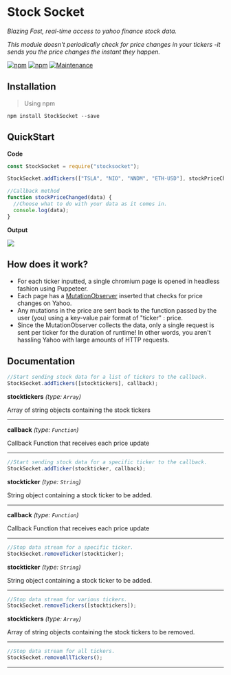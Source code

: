 # Stock Socket

_Blazing Fast, real-time access to yahoo finance stock data._

_This module doesn't periodically check for price changes in your tickers -it sends you the price changes the instant they happen._

[![npm](https://img.shields.io/npm/v/stocksocket.svg)](https://www.npmjs.com/package/stocksocket)
[![npm](https://img.shields.io/npm/dm/stocksocket.svg)](https://www.npmjs.com/package/stocksocket)
[![Maintenance](https://img.shields.io/badge/Maintained%3F-yes-green.svg)](https://GitHub.com/gregtuc/StockSocket/graphs/commit-activity)

## Installation

> Using npm

`npm install StockSocket --save`

## QuickStart

**Code**

```javascript
const StockSocket = require("stocksocket");

StockSocket.addTickers(["TSLA", "NIO", "NNDM", "ETH-USD"], stockPriceChanged);

//Callback method
function stockPriceChanged(data) {
  //Choose what to do with your data as it comes in.
  console.log(data);
}
```

**Output**

<p align="left">
  <img src="https://user-images.githubusercontent.com/60011793/109716940-6f147800-7b73-11eb-8991-fc6f414ba6b7.PNG">
</p>

## How does it work?

- For each ticker inputted, a single chromium page is opened in headless fashion using Puppeteer.
- Each page has a [MutationObserver](https://developer.mozilla.org/en-US/docs/Web/API/MutationObserver) inserted that checks for price changes on Yahoo.
- Any mutations in the price are sent back to the function passed by the user (you) using a key-value pair format of "ticker" : price.
- Since the MutationObserver collects the data, only a single request is sent per ticker for the duration of runtime! In other words, you aren't hassling Yahoo with large amounts of HTTP requests. 

## Documentation

```javascript
//Start sending stock data for a list of tickers to the callback.
StockSocket.addTickers([stocktickers], callback);
```

**stocktickers** _(type: `Array`)_

Array of string objects containing the stock tickers

---

**callback** _(type: `Function`)_

Callback Function that receives each price update

---

```javascript
//Start sending stock data for a specific ticker to the callback.
StockSocket.addTicker(stockticker, callback);
```

**stockticker** _(type: `String`)_

String object containing a stock ticker to be added.

---

**callback** _(type: `Function`)_

Callback Function that receives each price update

---

```javascript
//Stop data stream for a specific ticker.
StockSocket.removeTicker(stockticker);
```

**stockticker** _(type: `String`)_

String object containing a stock ticker to be added.

---

```javascript
//Stop data stream for various tickers.
StockSocket.removeTickers([stocktickers]);
```

**stocktickers** _(type: `Array`)_

Array of string objects containing the stock tickers to be removed.

---

```javascript
//Stop data stream for all tickers.
StockSocket.removeAllTickers();
```

---
